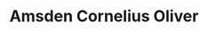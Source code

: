 ---
title: Amsden Cornelius Oliver
permalink: /stories/amsden-cornelius-oliver
layout: biography
group: Story Finder
---